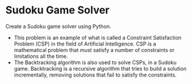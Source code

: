 # Sudoku Game Solver

Create a Sudoku game solver using Python. 
* This problem is an example of what is called a Constraint Satisfaction Problem (CSP) in the field of Artificial Intelligence. CSP is a mathematical problem that must satisfy a number of constraints or limitations all the time. 
* The Backtracking algorithm is also used to solve CSPs, in a Sudoku game. Backtracking is a recursive algorithm that tries to build a solution incrementally, removing solutions that fail to satisfy the constraints. 
